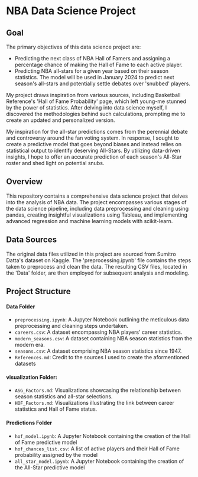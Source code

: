 # NBA Data Science Project

## Goal
The primary objectives of this data science project are:
- Predicting the next class of NBA Hall of Famers and assigning a percentage chance of making the Hall of Fame to each active player.
- Predicting NBA all-stars for a given year based on their season statistics. The model will be used in January 2024 to predict next season's all-stars and potentially settle debates over 'snubbed' players.

My project draws inspiration from various sources, including Basketball Reference's 'Hall of Fame Probability' page, which left young-me stunned by the power of statistics. After delving into data science myself, I discovered the methodologies behind such calculations, prompting me to create an updated and personalized version.

My inspiration for the all-star predictions comes from the perennial debate and controversy around the fan voting system. In response, I sought to create a predictive model that goes beyond biases and instead relies on statistical output to identify deserving All-Stars. By utilizing data-driven insights, I hope to offer an accurate prediction of each season's All-Star roster and shed light on potential snubs. 

## Overview
This repository contains a comprehensive data science project that delves into the analysis of NBA data. The project encompasses various stages of the data science pipeline, including data preprocessing and cleaning using pandas, creating insightful visualizations using Tableau, and implementing advanced regression and machine learning models with scikit-learn.

## Data Sources
The original data files utilized in this project are sourced from Sumitro Datta's dataset on Kaggle. The 'preprocessing.ipynb' file contains the steps taken to preprocess and clean the data. The resulting CSV files, located in the 'Data' folder, are then employed for subsequent analysis and modeling.

## Project Structure
#### Data Folder
  - `preprocessing.ipynb`: A Jupyter Notebook outlining the meticulous data preprocessing and cleaning steps undertaken.
  - `careers.csv`: A dataset encompassing NBA players' career statistics.
  - `modern_seasons.csv`: A dataset containing NBA season statistics from the modern era.
  - `seasons.csv`: A dataset comprising NBA season statistics since 1947.
  - `References.md`: Credit to the sources I used to create the aformentioned datasets

#### visualization Folder:
  - `ASG_Factors.md`: Visualizations showcasing the relationship between season statistics and all-star selections.
  - `HOF_Factors.md`: Visualizations illustrating the link between career statistics and Hall of Fame status.

#### Predictions Folder
  - `hof_model.ipynb`: A Jupyter Notebook containing the creation of the Hall of Fame predictive model
  - `hof_chances_list.csv`: A list of active players and their Hall of Fame probability assigned by the model
  - `all_star_model.ipynb`: A Jupyter Notebook containing the creation of the All-Star predictive model


